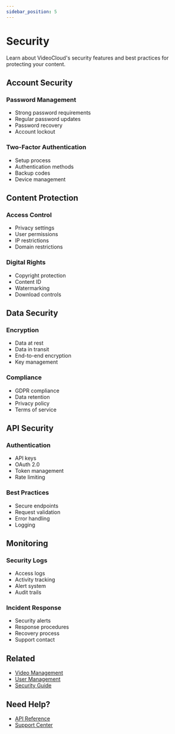 ```yaml
---
sidebar_position: 5
---
```


# Security

Learn about VideoCloud's security features and best practices for protecting your content.

## Account Security

### Password Management
- Strong password requirements
- Regular password updates
- Password recovery
- Account lockout

### Two-Factor Authentication
- Setup process
- Authentication methods
- Backup codes
- Device management

## Content Protection

### Access Control
- Privacy settings
- User permissions
- IP restrictions
- Domain restrictions

### Digital Rights
- Copyright protection
- Content ID
- Watermarking
- Download controls

## Data Security

### Encryption
- Data at rest
- Data in transit
- End-to-end encryption
- Key management

### Compliance
- GDPR compliance
- Data retention
- Privacy policy
- Terms of service

## API Security

### Authentication
- API keys
- OAuth 2.0
- Token management
- Rate limiting

### Best Practices
- Secure endpoints
- Request validation
- Error handling
- Logging

## Monitoring

### Security Logs
- Access logs
- Activity tracking
- Alert system
- Audit trails

### Incident Response
- Security alerts
- Response procedures
- Recovery process
- Support contact

## Related

- [Video Management](/docs/user-guide/video-management)
- [User Management](/docs/user-guide/user-management)
- [Security Guide](/docs/security/security-guide)

## Need Help?

- [API Reference](/docs/api/api-overview)
- [Support Center](https://support.videocloud.com) 